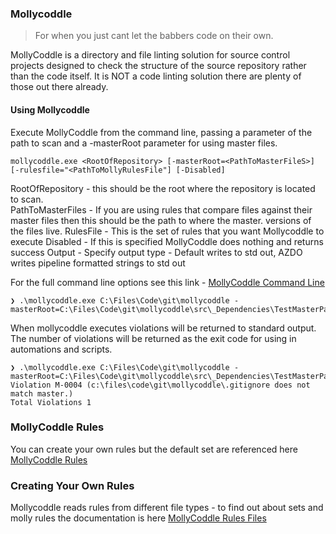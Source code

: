 ### Mollycoddle

> For when you just cant let the babbers code on their own.

MollyCoddle is a directory and file linting solution for source control projects designed to check the structure of the source repository rather than the code itself.  It is NOT a code linting solution there are plenty of those out there already.

#### Using Mollycoddle

Execute MollyCoddle from the command line, passing a parameter of the path to scan and a -masterRoot parameter for using master files.

```text
mollycoddle.exe <RootOfRepository> [-masterRoot=<PathToMasterFileS>] [-rulesfile="<PathToMollyRulesFile"] [-Disabled]
```

RootOfRepository - this should be the root where the repository is located to scan.  
PathToMasterFiles - If you are using rules that compare files against their master files then this should be the path to where the master. versions of the files live.
RulesFile - This is the set of rules that you want Mollycoddle to execute
Disabled - If this is specified MollyCoddle does nothing and returns success
Output - Specify output type - Default writes to std out, AZDO  writes pipeline formatted strings to std out

For the full command line options see this link - [MollyCoddle Command Line](molly-commandline.md)

```text
❯ .\mollycoddle.exe C:\Files\Code\git\mollycoddle -masterRoot=C:\Files\Code\git\mollycoddle\src\_Dependencies\TestMasterPath\
```

When mollycoddle executes violations will be returned to standard output.  The number of violations will be returned as the exit code for using in automations and scripts.

```text
❯ .\mollycoddle.exe C:\Files\Code\git\mollycoddle -masterRoot=C:\Files\Code\git\mollycoddle\src\_Dependencies\TestMasterPath\
Violation M-0004 (c:\files\code\git\mollycoddle\.gitignore does not match master.)
Total Violations 1
```

### MollyCoddle Rules

You can create your own rules but the default set are referenced here [MollyCoddle Rules](molly-rules.md)


### Creating Your Own Rules

Mollycoddle reads rules from different file types - to find out about sets and molly rules the documentation is here [MollyCoddle Rules Files](molly-files.md)
